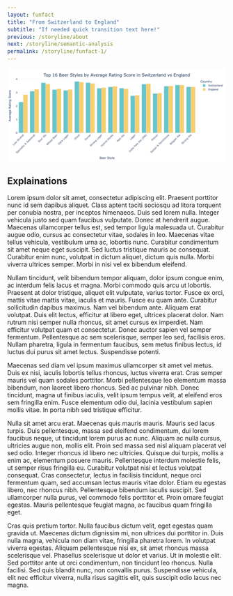 ```yaml
---
layout: funfact
title: "From Switzerland to England"
subtitle: "If needed quick transition text here!"
previous: /storyline/about
next: /storyline/semantic-analysis
permalink: /storyline/funfact-1/
---
```



<img title="a title" alt="plot_funfact1" src="/assets/figures/plot_funfact1.png">


## Explainations

Lorem ipsum dolor sit amet, consectetur adipiscing elit. Praesent porttitor nunc id sem dapibus aliquet. Class aptent taciti sociosqu ad litora torquent per conubia nostra, per inceptos himenaeos. Duis sed lorem nulla. Integer vehicula justo sed quam faucibus vulputate. Donec at hendrerit augue. Maecenas ullamcorper tellus est, sed tempor ligula malesuada ut. Curabitur augue odio, cursus ac consectetur vitae, sodales in leo. Maecenas vitae tellus vehicula, vestibulum urna ac, lobortis nunc. Curabitur condimentum sit amet neque eget suscipit. Sed luctus tristique mauris ac consequat. Curabitur enim nunc, volutpat in dictum aliquet, dictum quis nulla. Morbi viverra ultrices semper. Morbi in nisi vel ex bibendum eleifend.

Nullam tincidunt, velit bibendum tempor aliquam, dolor ipsum congue enim, ac interdum felis lacus et magna. Morbi commodo quis arcu ut lobortis. Praesent at dolor tristique, aliquet elit vulputate, varius tortor. Fusce ex orci, mattis vitae mattis vitae, iaculis et mauris. Fusce eu quam ante. Curabitur sollicitudin dapibus maximus. Nam vel bibendum ante. Aliquam erat volutpat. Duis elit lectus, efficitur at libero eget, ultrices placerat dolor. Nam rutrum nisi semper nulla rhoncus, sit amet cursus ex imperdiet. Nam efficitur volutpat quam et consectetur. Donec auctor sapien vel semper fermentum. Pellentesque ac sem scelerisque, semper leo sed, facilisis eros. Nullam pharetra, ligula in fermentum faucibus, sem metus finibus lectus, id luctus dui purus sit amet lectus. Suspendisse potenti.

Maecenas sed diam vel ipsum maximus ullamcorper sit amet vel metus. Duis ex nisi, iaculis lobortis tellus rhoncus, luctus viverra erat. Cras semper mauris vel quam sodales porttitor. Morbi pellentesque leo elementum massa bibendum, non laoreet libero rhoncus. Sed ac pulvinar nibh. Donec tincidunt, magna ut finibus iaculis, velit ipsum tempus velit, at eleifend eros sem fringilla enim. Fusce elementum odio dui, lacinia vestibulum sapien mollis vitae. In porta nibh sed tristique efficitur.

Nulla sit amet arcu erat. Maecenas quis mauris mauris. Mauris sed lacus turpis. Duis pellentesque, massa sed eleifend condimentum, dui lorem faucibus neque, ut tincidunt lorem purus ac nunc. Aliquam ac nulla cursus, ultricies augue non, mollis elit. Proin sed massa sed nisl aliquam placerat vel sed odio. Integer rhoncus id libero nec ultricies. Quisque dui turpis, mollis a enim ac, elementum posuere mauris. Pellentesque interdum molestie felis, ut semper risus fringilla eu. Curabitur volutpat nisi et lectus volutpat consequat. Cras consectetur, lectus in facilisis tincidunt, neque orci fermentum quam, sed accumsan lectus mauris vitae dolor. Etiam eu egestas libero, nec rhoncus nibh. Pellentesque bibendum iaculis suscipit. Sed ullamcorper nulla purus, vel commodo felis porttitor et. Proin ornare feugiat egestas. Mauris pellentesque feugiat magna, ac faucibus quam fringilla eget.

Cras quis pretium tortor. Nulla faucibus dictum velit, eget egestas quam gravida ut. Maecenas dictum dignissim mi, non ultrices dui porttitor in. Duis nulla magna, vehicula non diam vitae, fringilla pharetra lorem. In volutpat viverra egestas. Aliquam pellentesque nisi ex, sit amet rhoncus massa scelerisque vel. Phasellus scelerisque ut dolor et varius. Ut in molestie elit. Sed porttitor ante ut orci condimentum, non tincidunt leo rhoncus. Nulla facilisi. Sed quis blandit nunc, non convallis purus. Suspendisse vehicula, elit nec efficitur viverra, nulla risus sagittis elit, quis suscipit odio lacus nec magna.
